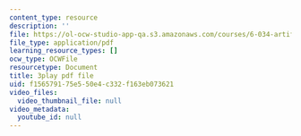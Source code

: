 ```yaml
---
content_type: resource
description: ''
file: https://ol-ocw-studio-app-qa.s3.amazonaws.com/courses/6-034-artificial-intelligence-fall-2010/f156579175e550e4c332f163eb073621_J-ocRQCjcwE.pdf
file_type: application/pdf
learning_resource_types: []
ocw_type: OCWFile
resourcetype: Document
title: 3play pdf file
uid: f1565791-75e5-50e4-c332-f163eb073621
video_files:
  video_thumbnail_file: null
video_metadata:
  youtube_id: null
---
```

